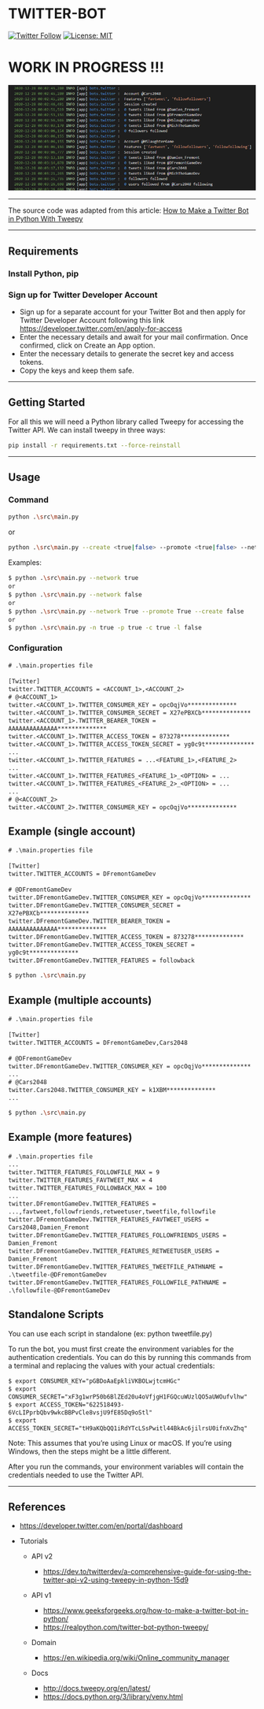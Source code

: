 # TWITTER-BOT

[![Twitter Follow](https://img.shields.io/twitter/follow/Damien_Fremont?style=social)](https://twitter.com/Damien_Fremont)
[![License: MIT](https://img.shields.io/badge/License-MIT-yellow.svg)](https://opensource.org/licenses/MIT)


WORK IN PROGRESS !!!
================

![alt text](docs/screenshot-1.png)

---

The source code was adapted from this article: [How to Make a Twitter Bot in Python With Tweepy](https://realpython.com/twitter-bot-python-tweepy/)

---

## Requirements

### Install Python, pip

### Sign up for Twitter Developer Account

- Sign up for a separate account for your Twitter Bot and then apply for Twitter Developer Account following this link https://developer.twitter.com/en/apply-for-access 
- Enter the necessary details and await for your mail confirmation. Once confirmed, click on Create an App option.
- Enter the necessary details to generate the secret key and access tokens.
- Copy the keys and keep them safe.

---

## Getting Started

For all this we will need a Python library called Tweepy for accessing the Twitter API. We can install tweepy in three ways:

```bash
pip install -r requirements.txt --force-reinstall
```

---

## Usage

### Command

```bash
python .\src\main.py
```
or
```bash
python .\src\main.py --create <true|false> --promote <true|false> --network <true|false> --loop <true|false> --wait <0|...|60>
```

Examples:
```bash
$ python .\src\main.py --network true
or
$ python .\src\main.py --network false
or
$ python .\src\main.py --network True --promote True --create false 
or
$ python .\src\main.py -n true -p true -c true -l false 
```

### Configuration

```properties
# .\main.properties file

[Twitter]
twitter.TWITTER_ACCOUNTS = <ACCOUNT_1>,<ACCOUNT_2>
# @<ACCOUNT_1>
twitter.<ACCOUNT_1>.TWITTER_CONSUMER_KEY = opcOqjVo**************
twitter.<ACCOUNT_1>.TWITTER_CONSUMER_SECRET = X27ePBXCb**************
twitter.<ACCOUNT_1>.TWITTER_BEARER_TOKEN = AAAAAAAAAAAAAA**************
twitter.<ACCOUNT_1>.TWITTER_ACCESS_TOKEN = 873278**************
twitter.<ACCOUNT_1>.TWITTER_ACCESS_TOKEN_SECRET = yg0c9t**************
...
twitter.<ACCOUNT_1>.TWITTER_FEATURES = ...<FEATURE_1>,<FEATURE_2>
...
twitter.<ACCOUNT_1>.TWITTER_FEATURES_<FEATURE_1>_<OPTION> = ...
twitter.<ACCOUNT_1>.TWITTER_FEATURES_<FEATURE_2>_<OPTION> = ...
...
# @<ACCOUNT_2>
twitter.<ACCOUNT_2>.TWITTER_CONSUMER_KEY = opcOqjVo**************
```

## Example (single account)

```properties
# .\main.properties file

[Twitter]
twitter.TWITTER_ACCOUNTS = DFremontGameDev

# @DFremontGameDev
twitter.DFremontGameDev.TWITTER_CONSUMER_KEY = opcOqjVo**************
twitter.DFremontGameDev.TWITTER_CONSUMER_SECRET = X27ePBXCb**************
twitter.DFremontGameDev.TWITTER_BEARER_TOKEN = AAAAAAAAAAAAAA**************
twitter.DFremontGameDev.TWITTER_ACCESS_TOKEN = 873278**************
twitter.DFremontGameDev.TWITTER_ACCESS_TOKEN_SECRET = yg0c9t**************
twitter.DFremontGameDev.TWITTER_FEATURES = followback
```

```bash
$ python .\src\main.py
```

## Example (multiple accounts)

```properties
# .\main.properties file

[Twitter]
twitter.TWITTER_ACCOUNTS = DFremontGameDev,Cars2048

# @DFremontGameDev
twitter.DFremontGameDev.TWITTER_CONSUMER_KEY = opcOqjVo**************
...
# @Cars2048
twitter.Cars2048.TWITTER_CONSUMER_KEY = k1XBM**************
...
```

```bash
$ python .\src\main.py
```

## Example (more features)

```properties
# .\main.properties file
...
twitter.TWITTER_FEATURES_FOLLOWFILE_MAX = 9
twitter.TWITTER_FEATURES_FAVTWEET_MAX = 4
twitter.TWITTER_FEATURES_FOLLOWBACK_MAX = 100
...
twitter.DFremontGameDev.TWITTER_FEATURES = ...,favtweet,followfriends,retweetuser,tweetfile,followfile
twitter.DFremontGameDev.TWITTER_FEATURES_FAVTWEET_USERS = Cars2048,Damien_Fremont
twitter.DFremontGameDev.TWITTER_FEATURES_FOLLOWFRIENDS_USERS = Damien_Fremont
twitter.DFremontGameDev.TWITTER_FEATURES_RETWEETUSER_USERS = Damien_Fremont
twitter.DFremontGameDev.TWITTER_FEATURES_TWEETFILE_PATHNAME = .\tweetfile-@DFremontGameDev
twitter.DFremontGameDev.TWITTER_FEATURES_FOLLOWFILE_PATHNAME = .\followfile-@DFremontGameDev

```

## Standalone Scripts

You can use each script in standalone (ex: python tweetfile.py)

To run the bot, you must first create the environment variables for the authentication credentials. You can do this by running this commands from a terminal and replacing the values with your actual credentials:

```
$ export CONSUMER_KEY="pGBDoAaEpkliVKBOLwjtcmHGc"
$ export CONSUMER_SECRET="xF3g1wrP50b6BlZEd20u4oVfjgH1FGQcuWUzlQO5aUWOufvlhw"
$ export ACCESS_TOKEN="622518493-6VcLIPprbQbv9wkcBBPvCle8vsjU9fE85Dq9oStl"
$ export ACCESS_TOKEN_SECRET="tH9aKQbQQ1iRdYTcLSsPwitl44BkAc6jilrsU0ifnXvZhq"
```

Note: This assumes that you’re using Linux or macOS. If you’re using Windows, then the steps might be a little different.

After you run the commands, your environment variables will contain the credentials needed to use the Twitter API.

---

## References


- https://developer.twitter.com/en/portal/dashboard

- Tutorials 

  - API v2
    - https://dev.to/twitterdev/a-comprehensive-guide-for-using-the-twitter-api-v2-using-tweepy-in-python-15d9

  - API v1
    - https://www.geeksforgeeks.org/how-to-make-a-twitter-bot-in-python/
    - https://realpython.com/twitter-bot-python-tweepy/
  - Domain
    - https://en.wikipedia.org/wiki/Online_community_manager
  - Docs
    - http://docs.tweepy.org/en/latest/
    - https://docs.python.org/3/library/venv.html
